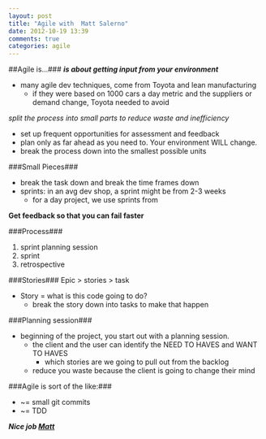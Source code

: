 ```yaml
---
layout: post
title: "Agile with  Matt Salerno"
date: 2012-10-19 13:39
comments: true
categories: agile
---
```


##Agile is...###
***is about getting input from your environment***

- many agile dev techniques, come from Toyota and lean manufacturing
	- if they were based on 1000 cars a day metric and the suppliers or demand change, Toyota needed to avoid

*split the process into small parts to reduce waste and inefficiency*

- set up frequent opportunities for assessment and feedback
- plan only as far ahead as you need to. Your environment WILL change.
- break the process down into the smallest possible units

###Small Pieces###
- break the task down and break the time frames down
- sprints: in an avg dev shop, a sprint might be from 2-3 weeks
	- for a day project, we use sprints from 

**Get feedback so that you can fail faster**

###Process###
1. sprint planning session
2. sprint
3. retrospective

###Stories###
Epic > stories > task

- Story = what is this code going to do?
	- break the story down into tasks to make that happen

###Planning session###
- beginning of the project, you start out with a planning session.
	- the client and the user can identify the NEED TO HAVES and WANT TO HAVES
		- which stories are we going to pull out from the backlog
	- reduce you waste because the client is going to change their mind

###Agile is sort of the like:###
 - ~= small git commits
 - ~= TDD

***Nice job [Matt](https://twitter.com/seldomatt)***